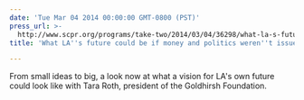 ```yaml
---
date: 'Tue Mar 04 2014 00:00:00 GMT-0800 (PST)'
press_url: >-
  http://www.scpr.org/programs/take-two/2014/03/04/36298/what-la-s-future-could-be-if-money-and-politics-we/
title: 'What LA''s future could be if money and politics weren''t issues, KPCC'

---
```


From small ideas to big, a look now at what a vision for LA's own future could look like with Tara Roth, president of the Goldhirsh Foundation.
